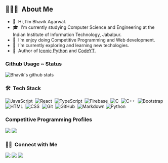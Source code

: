 ## 👨🏻‍💻 &nbsp;About Me

- 👋 &nbsp;Hi, I’m Bhavik Agarwal.
- 🎓 &nbsp;I'm currently studying Computer Science and Engineering at the Indian Institute of Information Technology, Jabalpur.
- 👀 &nbsp;I’m enjoy doing Competitive Programming and Web development.
- 🌱 &nbsp;I’m currently exploring and learning new techologies.
- 🥅 &nbsp;Author of  [Iconic Python](https://iconicpython.blogspot.com/) and [CodeYT](https://codeyt.com/).

### Github Usage ~ Status

![Bhavik's github stats](https://github-readme-stats.vercel.app/api?username=Bhavik-ag&theme=dark&show_icons=true)

### 🛠 &nbsp;Tech Stack
![JavaScript](https://img.shields.io/badge/-JavaScript-05122A?style=flat&logo=javascript)&nbsp;
![React](https://img.shields.io/badge/-React-05122A?style=flat&logo=react)&nbsp;
![TypeScript](https://img.shields.io/badge/-TypeScript-05122A?style=flat&logo=react)&nbsp;
![Firebase](https://img.shields.io/badge/-Firebase-05122A?style=flat&logo=firebase&logoColor=FFCB2C)&nbsp;
![C](https://img.shields.io/badge/-C-05122A?style=flat&logo=C&logoColor=A8B9CC)&nbsp;
![C++](https://img.shields.io/badge/-C++-05122A?style=flat&logo=C%2B%2B&logoColor=00599C)&nbsp;
![Bootstrap](https://img.shields.io/badge/-Bootstrap-05122A?style=flat&logo=bootstrap&logoColor=563D7C)
![HTML](https://img.shields.io/badge/-HTML-05122A?style=flat&logo=HTML5)&nbsp;
![CSS](https://img.shields.io/badge/-CSS-05122A?style=flat&logo=CSS3&logoColor=1572B6)&nbsp;
![Git](https://img.shields.io/badge/-Git-05122A?style=flat&logo=git)&nbsp;
![GitHub](https://img.shields.io/badge/-GitHub-05122A?style=flat&logo=github)&nbsp;
![Markdown](https://img.shields.io/badge/-Markdown-05122A?style=flat&logo=markdown) 
![Python](https://img.shields.io/badge/-Python-05122A?style=flat&logo=python)&nbsp;
<br>

### Competitive Programming Profiles

<a href="https://www.codechef.com/users/bhavik_20"><img src="https://img.shields.io/badge/-Codechef-007d8b?style=for-the-badge&logo=Codechef&logoColor=white"/></a>
<a href="https://codeforces.com/profile/bhavik_2001"><img src="https://img.shields.io/badge/-Codeforces-007d8b?style=for-the-badge&logo=Codeforces&logoColor=white"/></a>
</p>


### 🤝🏻 &nbsp;Connect with Me

<p align="left">
<a href="mailto:21bcs056@iiitdmj.ac.in"><img src="https://img.shields.io/badge/-Mail-0077B5?style=for-the-badge&logo=Gmail&logoColor=white"/></a>
<a href="https://twitter.com/BhavikAgarwal13"><img src="https://img.shields.io/badge/-Twitter-D14836?style=for-the-badge&logo=twitter&logoColor=white"/></a>
<a href="https://www.linkedin.com/in/bhavikagarwal2001/"><img src="https://img.shields.io/badge/-Linkedin-0077B5?style=for-the-badge&logo=Linkedin&logoColor=white"/></a>
<br/>

<!-- [website]: https://codeyt.com/
[twitter]: https://twitter.com/BhavikAgarwal13
[linkedin]: https://www.linkedin.com/in/bhavikagarwal2001/
[codechef]: https://www.codechef.com/users/bhavik_20
[codeforces]: https://codeforces.com/profile/bhavik_2001
[hackerearth]: https://www.hackerearth.com/@bhavik138 -->

<!---
Bhavik-ag/Bhavik-ag is a ✨ special ✨ repository because its `README.md` (this file) appears on your GitHub profile.
You can click the Preview link to take a look at your changes.
--->
